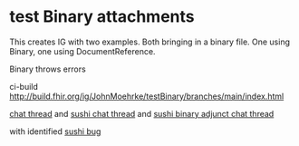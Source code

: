 # test Binary attachments

This creates IG with two examples. Both bringing in a binary file. One using Binary, one using DocumentReference.

Binary throws errors 

ci-build http://build.fhir.org/ig/JohnMoehrke/testBinary/branches/main/index.html

[chat thread](https://chat.fhir.org/#narrow/stream/179252-IG-creation/topic/binary.20resources)
and
[sushi chat thread](https://chat.fhir.org/#narrow/stream/215610-shorthand/topic/.22Big.20data.22)
and
[sushi binary adjunct chat thread](https://chat.fhir.org/#narrow/stream/215610-shorthand/topic/Binary.20Adjunct)

with identified [sushi bug](https://github.com/FHIR/sushi/issues/1005)
